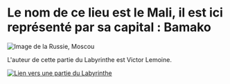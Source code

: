 # Le nom de ce lieu est le Mali, il est ici représenté par sa capital : Bamako

![Image de la Russie, Moscou](https://upload.wikimedia.org/wikipedia/commons/8/8d/Bamako_037.jpg)

L'auteur de cette partie du Labyrinthe est Victor Lemoine.

[![Lien vers une partie du Labyrinthe](https://ds.static.rtbf.be/article/image/1920x1080/2/9/e/1e50fbce7f520b40354d9b513b799be9-1518696754.jpg)](./Allemagne.md)

